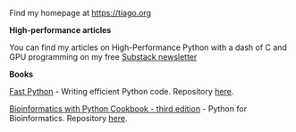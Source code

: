 Find my homepage at https://tiago.org

**High-performance articles**

You can find my articles on High-Performance Python with a dash of C and GPU programming on my free [Substack newsletter](https://tiagoantao.substack.com/)

**Books**

[Fast Python](https://www.manning.com/books/fast-python) - Writing efficient Python code. Repository [here](https://github.com/tiagoantao/python-performance).

[Bioinformatics with Python Cookbook - third edition](https://www.packtpub.com/product/bioinformatics-with-python-cookbook-third-edition/9781803236421) - Python for Bioinformatics. Repository [here](https://github.com/PacktPublishing/Bioinformatics-with-Python-Cookbook-third-edition).



<!--
**tiagoantao/tiagoantao** is a ✨ _special_ ✨ repository because its `README.md` (this file) appears on your GitHub profile.

Here are some ideas to get you started:

- 🔭 I’m currently working on ...
- 🌱 I’m currently learning ...
- 👯 I’m looking to collaborate on ...
- 🤔 I’m looking for help with ...
- 💬 Ask me about ...
- 📫 How to reach me: ...
- ⚡ Fun fact: ...
-->
